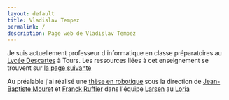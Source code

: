 ```yaml
---
layout: default
title: Vladislav Tempez
permalink: /
description: Page web de Vladislav Tempez
---
```

Je suis actuellement professeur d'informatique en classe préparatoires au [Lycée Descartes](https://www.lyc-descartes.fr/) à Tours. 
Les ressources liées à cet enseignement se trouvent sur [la page suivante](https://info-cpge-descartes-tours.forge.apps.education.fr/web/)

Au préalable j'ai réalisé une [thèse en robotique](/research/) sous la direction de [Jean-Baptiste Mouret](https://members.loria.fr/JBMouret/) et [Franck Ruffier](http://www.ism.univ-amu.fr/ruffier/) dans l'équipe [Larsen](https://team.inria.fr/larsen/) au [Loria](http://www.loria.fr/)

